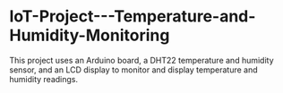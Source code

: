 # IoT-Project---Temperature-and-Humidity-Monitoring
This project uses an Arduino board, a DHT22 temperature and humidity sensor, and an LCD display to monitor and display temperature and humidity readings.
